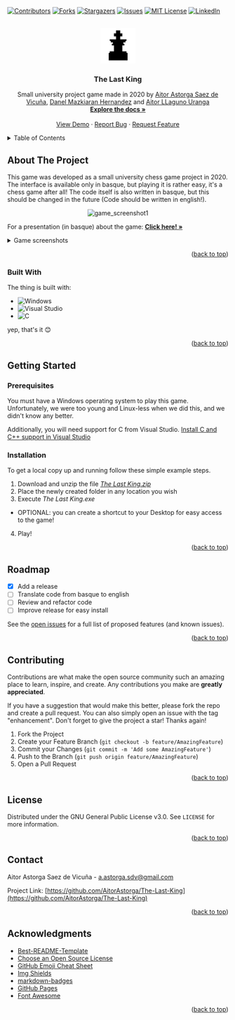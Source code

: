 <!-- Improved compatibility of back to top link: See: https://github.com/othneildrew/Best-README-Template/pull/73 -->
<a name="readme-top"></a>
<!--
*** Thanks for checking out the Best-README-Template. If you have a suggestion
*** that would make this better, please fork the repo and create a pull request
*** or simply open an issue with the tag "enhancement".
*** Don't forget to give the project a star!
*** Thanks again! Now go create something AMAZING! :D
-->



<!-- PROJECT SHIELDS -->
<!--
*** I'm using markdown "reference style" links for readability.
*** Reference links are enclosed in brackets [ ] instead of parentheses ( ).
*** See the bottom of this document for the declaration of the reference variables
*** for contributors-url, forks-url, etc. This is an optional, concise syntax you may use.
*** https://www.markdownguide.org/basic-syntax/#reference-style-links
-->
[![Contributors][contributors-shield]][contributors-url]
[![Forks][forks-shield]][forks-url]
[![Stargazers][stars-shield]][stars-url]
[![Issues][issues-shield]][issues-url]
[![MIT License][license-shield]][license-url]
[![LinkedIn][linkedin-shield]][linkedin-url]



<!-- PROJECT LOGO -->
<br />
<div align="center">
  <a href="https://github.com/AitorAstorga/The-Last-King">
    <img src="02simpleGame/img/errege_beltz.bmp" alt="Logo" width="80" height="80">
  </a>

  <h3 align="center">The Last King</h3>

  <p align="center">
     Small university project game made in 2020 by <a href="https://github.com/AitorAstorga">Aitor Astorga Saez de Vicuña</a>, <a href="https://github.com/">Danel Mazkiaran Hernandez</a> and <a href="https://github.com/">Aitor LLaguno Uranga</a>
    <br />
    <a href="https://github.com/AitorAstorga/The-Last-King"><strong>Explore the docs »</strong></a>
    <br />
    <br />
    <a href="https://github.com/AitorAstorga/The-Last-King">View Demo</a>
    ·
    <a href="https://github.com/AitorAstorga/The-Last-King/issues">Report Bug</a>
    ·
    <a href="https://github.com/AitorAstorga/The-Last-King/issues">Request Feature</a>
  </p>
</div>



<!-- TABLE OF CONTENTS -->
<details>
  <summary>Table of Contents</summary>
  <ol>
    <li>
      <a href="#about-the-project">About The Project</a>
      <ul>
        <li><a href="#built-with">Built With</a></li>
      </ul>
    </li>
    <li>
      <a href="#getting-started">Getting Started</a>
      <ul>
        <li><a href="#prerequisites">Prerequisites</a></li>
        <li><a href="#installation">Installation</a></li>
      </ul>
    </li>
    <li><a href="#roadmap">Roadmap</a></li>
    <li><a href="#contributing">Contributing</a></li>
    <li><a href="#license">License</a></li>
    <li><a href="#contact">Contact</a></li>
    <li><a href="#acknowledgments">Acknowledgments</a></li>
  </ol>
</details>



<!-- ABOUT THE PROJECT -->
## About The Project

This game was developed as a small university chess game project in 2020. The interface is available only in basque, but playing it is rather easy, it's a chess game after all! The code itself is also written in basque, but this should be changed in the future (Code should be written in english!).

<div align="center">
  <img src="https://lh4.googleusercontent.com/fI0BPCCzUPRHGqJrQ9jX5n1QeQIkPMKYmwVu4Jp9a1n071F7MDHE8MrA3tGxGMCod4NCcCrU4oGFAfdmZkCUeym6mvLJFbGUi6tpfXPi-qM8A20zOaKLJVX2tp40Luj4laQjry1PCgeQGNltjMTRkSr5=s2048" alt="game_screenshot1"/>
</div>

For a presentation (in basque) about the game: <a href="https://docs.google.com/presentation/d/1q_L3B-hsEJYHoNO1ZOhznnNHegPhcnXLCKoCqilxIHw/edit?usp=sharing"><strong>Click here! »</strong></a>

<details>
  <summary>Game screenshots</summary>
  <img src="https://lh5.googleusercontent.com/ecvaORMHhcGVR9MXv-H2gu8cwfsZcAqk7jeRGBZWxban091Xh2-0lZaxDyRKoMbxRChmG_KvXnYupCec8Iv7BMw1FRIOhYS51e5Q86a6_piN8UgmkR0wOUtDaAKhu70tJApUfhsX7wqlWDXUk31YRXl3=s2048" alt="game_screenshot1"/>
  <img src="https://lh6.googleusercontent.com/gaFRS1i3pwFtMn_uLPTEZHJXvCPqMFIIOuadowTeGj1EJ67AYyKEF7-JVph-kUhMpwHhyKTkZ1sr__Ijpu_9FDKJY0a59hvZ8AY-J1VzLnuVXCXr23Dej3OiyXcEChYOs5YD1Fy_HHmO0ofvUQwv6_oD=s2048" alt="game_screenshot2"/>
  <img src="02simpleGame/img/zuriaIrabazi.bmp" alt="game_screenshot3"/>
</details>

<p align="right">(<a href="#readme-top">back to top</a>)</p>



### Built With

The thing is built with:

* ![Windows](https://img.shields.io/badge/Windows-0078D6?style=for-the-badge&logo=windows&logoColor=white)
* ![Visual Studio](https://img.shields.io/badge/Visual%20Studio-5C2D91.svg?style=for-the-badge&logo=visual-studio&logoColor=white)
* ![C](https://img.shields.io/badge/c-%2300599C.svg?style=for-the-badge&logo=c&logoColor=white)

yep, that's it :blush:

<p align="right">(<a href="#readme-top">back to top</a>)</p>



<!-- GETTING STARTED -->
## Getting Started
### Prerequisites

You must have a Windows operating system to play this game. Unfortunately, we were too young and Linux-less when we did this, and we didn't know any better.

Additionally, you will need support for C from Visual Studio. [Install C and C++ support in Visual Studio](https://learn.microsoft.com/en-us/cpp/build/vscpp-step-0-installation?view=msvc-170)

### Installation

To get a local copy up and running follow these simple example steps.

1. Download and unzip the file _[The Last King.zip](https://github.com/AitorAstorga/The-Last-King/releases/tag/1.0.0)_
2. Place the newly created folder in any location you wish
3. Execute _The Last King.exe_
* OPTIONAL: you can create a shortcut to your Desktop for easy access to the game!

4. Play!

<p align="right">(<a href="#readme-top">back to top</a>)</p>



<!-- ROADMAP -->
## Roadmap

- [x] Add a release
- [ ] Translate code from basque to english
- [ ] Review and refactor code
- [ ] Improve release for easy install

See the [open issues](https://github.com/AitorAstorga/The-Last-King/issues) for a full list of proposed features (and known issues).

<p align="right">(<a href="#readme-top">back to top</a>)</p>



<!-- CONTRIBUTING -->
## Contributing

Contributions are what make the open source community such an amazing place to learn, inspire, and create. Any contributions you make are **greatly appreciated**.

If you have a suggestion that would make this better, please fork the repo and create a pull request. You can also simply open an issue with the tag "enhancement".
Don't forget to give the project a star! Thanks again!

1. Fork the Project
2. Create your Feature Branch (`git checkout -b feature/AmazingFeature`)
3. Commit your Changes (`git commit -m 'Add some AmazingFeature'`)
4. Push to the Branch (`git push origin feature/AmazingFeature`)
5. Open a Pull Request

<p align="right">(<a href="#readme-top">back to top</a>)</p>



<!-- LICENSE -->
## License

Distributed under the GNU General Public License v3.0. See `LICENSE` for more information.

<p align="right">(<a href="#readme-top">back to top</a>)</p>



<!-- CONTACT -->
## Contact

Aitor Astorga Saez de Vicuña - a.astorga.sdv@gmail.com

Project Link: [https://github.com/AitorAstorga/The-Last-King](https://github.com/AitorAstorga/The-Last-King)

<p align="right">(<a href="#readme-top">back to top</a>)</p>



<!-- ACKNOWLEDGMENTS -->
## Acknowledgments

* [Best-README-Template](https://github.com/othneildrew/Best-README-Template)
* [Choose an Open Source License](https://choosealicense.com)
* [GitHub Emoji Cheat Sheet](https://www.webpagefx.com/tools/emoji-cheat-sheet)
* [Img Shields](https://shields.io)
* [markdown-badges](https://github.com/Ileriayo/markdown-badges#table-of-contents)
* [GitHub Pages](https://pages.github.com)
* [Font Awesome](https://fontawesome.com)

<p align="right">(<a href="#readme-top">back to top</a>)</p>



<!-- MARKDOWN LINKS & IMAGES -->
<!-- https://www.markdownguide.org/basic-syntax/#reference-style-links -->
[contributors-shield]: https://img.shields.io/github/contributors/AitorAstorga/The-Last-King.svg?style=for-the-badge
[contributors-url]: https://github.com/AitorAstorga/The-Last-King/graphs/contributors
[forks-shield]: https://img.shields.io/github/forks/AitorAstorga/The-Last-King.svg?style=for-the-badge
[forks-url]: https://github.com/AitorAstorga/The-Last-King/network/members
[stars-shield]: https://img.shields.io/github/stars/AitorAstorga/The-Last-King.svg?style=for-the-badge
[stars-url]: https://github.com/AitorAstorga/The-Last-King/stargazers
[issues-shield]: https://img.shields.io/github/issues/AitorAstorga/The-Last-King.svg?style=for-the-badge
[issues-url]: https://github.com/AitorAstorga/The-Last-King/issues
[license-shield]: https://img.shields.io/github/license/AitorAstorga/The-Last-King.svg?style=for-the-badge
[license-url]: https://github.com/AitorAstorga/The-Last-King/blob/master/LICENSE
[linkedin-shield]: https://img.shields.io/badge/-LinkedIn-black.svg?style=for-the-badge&logo=linkedin&colorB=555
[linkedin-url]: https://linkedin.com/in/aitor-astorga-saez-de-vicuña
